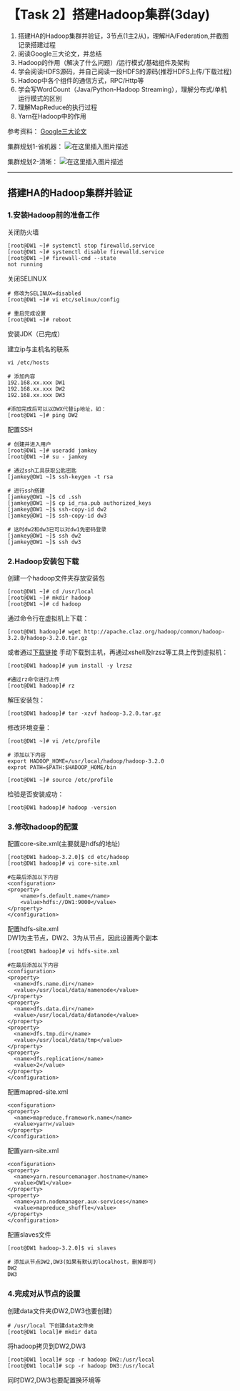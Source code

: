 
# 【Task 2】搭建Hadoop集群(3day)

1. 搭建HA的Hadoop集群并验证，3节点(1主2从)，理解HA/Federation,并截图记录搭建过程
2. 阅读Google三大论文，并总结
3. Hadoop的作用（解决了什么问题）/运行模式/基础组件及架构
4. 学会阅读HDFS源码，并自己阅读一段HDFS的源码(推荐HDFS上传/下载过程)
5. Hadoop中各个组件的通信方式，RPC/Http等
6. 学会写WordCount（Java/Python-Hadoop Streaming），理解分布式/单机运行模式的区别
7. 理解MapReduce的执行过程
8. Yarn在Hadoop中的作用

参考资料：
[Google三大论文](https://blog.csdn.net/w1573007/article/details/52966742)


集群规划1-省机器：
![在这里插入图片描述](https://img-blog.csdnimg.cn/2019042014023351.png?x-oss-process=image/watermark,type_ZmFuZ3poZW5naGVpdGk,shadow_10,text_aHR0cHM6Ly9ibG9nLmNzZG4ubmV0L0hlaXRhbzUyMDA=,size_16,color_FFFFFF,t_70)


集群规划2-清晰：
![在这里插入图片描述](https://img-blog.csdnimg.cn/20190420140245947.png?x-oss-process=image/watermark,type_ZmFuZ3poZW5naGVpdGk,shadow_10,text_aHR0cHM6Ly9ibG9nLmNzZG4ubmV0L0hlaXRhbzUyMDA=,size_16,color_FFFFFF,t_70)

---
## 搭建HA的Hadoop集群并验证  

### 1.安装Hadoop前的准备工作 
关闭防火墙
```
[root@DW1 ~]# systemctl stop firewalld.service
[root@DW1 ~]# systemctl disable firewalld.service
[root@DW1 ~]# firewall-cmd --state
not running
```

关闭SELINUX
```
# 修改为SELINUX=disabled
[root@DW1 ~]# vi etc/selinux/config

# 重启完成设置
[root@DW1 ~]# reboot
```
安装JDK（已完成）  
  
建立ip与主机名的联系
```
vi /etc/hosts

# 添加内容
192.168.xx.xxx DW1
192.168.xx.xxx DW2
192.168.xx.xxx DW3

#添加完成后可以以DWX代替ip地址，如：
[root@DW1 ~]# ping DW2
```
配置SSH
```
# 创建并进入用户
[root@DW1 ~]# useradd jamkey
[root@DW1 ~]# su - jamkey

# 通过ssh工具获取公匙密匙
[jamkey@DW1 ~]$ ssh-keygen -t rsa

# 进行ssh搭建
[jamkey@DW1 ~]$ cd .ssh
[jamkey@DW1 ~]$ cp id_rsa.pub authorized_keys
[jamkey@DW1 ~]$ ssh-copy-id dw2
[jamkey@DW1 ~]$ ssh-copy-id dw3

# 这时dw2和dw3已可以对dw1免密码登录
[jamkey@DW1 ~]$ ssh dw2
[jamkey@DW1 ~]$ ssh dw3
```

### 2.Hadoop安装包下载  
创建一个hadoop文件夹存放安装包
```
[root@DW1 ~]# cd /usr/local
[root@DW1 ~]# mkdir hadoop
[root@DW1 ~]# cd hadoop
```

通过命令行在虚拟机上下载：

```
[root@DW1 hadoop]# wget http://apache.claz.org/hadoop/common/hadoop-3.2.0/hadoop-3.2.0.tar.gz
```
或者通过[下载链接](http://archive.apache.org/dist/hadoop/core/)  手动下载到主机，再通过xshell及lrzsz等工具上传到虚拟机：
```
[root@DW1 hadoop]# yum install -y lrzsz

#通过rz命令进行上传
[root@DW1 hadoop]# rz
```
解压安装包：
```
[root@DW1 hadoop]# tar -xzvf hadoop-3.2.0.tar.gz
```
修改环境变量：
```
[root@DW1 ~]# vi /etc/profile

# 添加以下内容
export HADOOP_HOME=/usr/local/hadoop/hadoop-3.2.0
exprot PATH=$PATH:$HADOOP_HOME/bin

[root@DW1 ~]# source /etc/profile
```
检验是否安装成功：
```
[root@DW1 hadoop]# hadoop -version
```
### 3.修改hadoop的配置  
配置core-site.xml(主要就是hdfs的地址)
```
[root@DW1 hadoop-3.2.0]$ cd etc/hadoop
[root@DW1 hadoop]# vi core-site.xml

#在最后添加以下内容
<configuration>
<property>
    <name>fs.default.name</name>
    <value>hdfs://DW1:9000</value>
</property>
</configuration>
```
配置hdfs-site.xml  
DW1为主节点，DW2、3为从节点，因此设置两个副本
```
[root@DW1 hadoop]# vi hdfs-site.xml

#在最后添加以下内容
<configuration>
<property>
  <name>dfs.name.dir</name>
  <value>/usr/local/data/namenode</value>
</property>
<property>
  <name>dfs.data.dir</name>
  <value>/usr/local/data/datanode</value>
</property>
<property>
  <name>dfs.tmp.dir</name>
  <value>/usr/local/data/tmp</value>
</property>
<property>
  <name>dfs.replication</name>
  <value>2</value>
</property>
</configuration>
```
配置mapred-site.xml 
```
<configuration>
<property>
  <name>mapreduce.framework.name</name>
  <value>yarn</value>
</property>
</configuration>
```
配置yarn-site.xml
```
<configuration>
<property>
  <name>yarn.resourcemanager.hostname</name>
  <value>DW1</value>
</property>
<property>
  <name>yarn.nodemanager.aux-services</name>
  <value>mapreduce_shuffle</value>
</property>
</configuration>
```
配置slaves文件
```
[root@DW1 hadoop-3.2.0]$ vi slaves

# 添加从节点DW2,DW3(如果有默认的localhost，删掉即可)
DW2
DW3
```
### 4.完成对从节点的设置
创建data文件夹(DW2,DW3也要创建)
```
# /usr/local 下创建data文件夹
[root@DW1 local]# mkdir data
```
将hadoop拷贝到DW2,DW3
```
[root@DW1 local]# scp -r hadoop DW2:/usr/local
[root@DW1 local]# scp -r hadoop DW3:/usr/local
```
同时DW2,DW3也要配置换环境等
```

```
